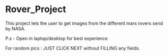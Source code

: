 # Rover_Project
This project lets the user to get images from the different mars rovers send by NASA.

P.s - Open in laptop/desktop for best experience

For random pics : JUST CLICK NEXT without FILLING any fields.
